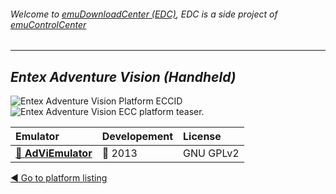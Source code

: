 ###### Welcome to [emuDownloadCenter (EDC)](https://github.com/PhoenixInteractiveNL/emuDownloadCenter/wiki/), EDC is a side project of [emuControlCenter](https://github.com/PhoenixInteractiveNL/emuControlCenter/wiki/)
***
## _Entex Adventure Vision (Handheld)_
![](https://raw.githubusercontent.com/wiki/PhoenixInteractiveNL/emuDownloadCenter/images_platform/ecc_advision_cell.png "Entex Adventure Vision Platform ECCID")
![](https://raw.githubusercontent.com/wiki/PhoenixInteractiveNL/emuDownloadCenter/images_platform/ecc_advision_teaser.png "Entex Adventure Vision ECC platform teaser.")

| Emulator | Developement | License |
|:---------|:-------------|:--------|
| [:file_folder: **AdViEmulator**](https://github.com/PhoenixInteractiveNL/emuDownloadCenter/wiki/Emulator-adviem#menu) | :red_circle: 2013 | GNU GPLv2 |

[:arrow_backward: Go to platform listing](https://github.com/PhoenixInteractiveNL/emuDownloadCenter/wiki/EDC-Platform-List)

